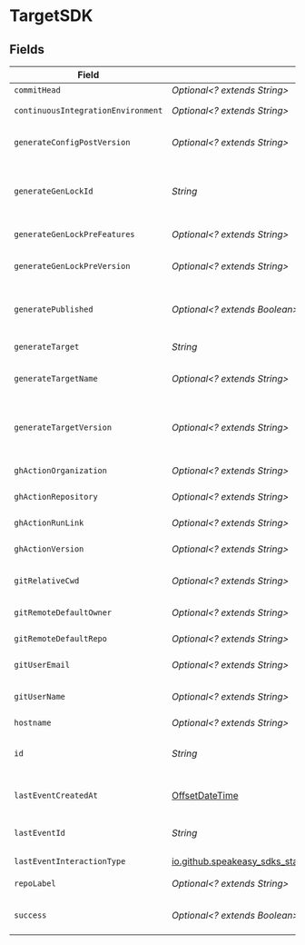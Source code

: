 # TargetSDK


## Fields

| Field                                                                                                                  | Type                                                                                                                   | Required                                                                                                               | Description                                                                                                            |
| ---------------------------------------------------------------------------------------------------------------------- | ---------------------------------------------------------------------------------------------------------------------- | ---------------------------------------------------------------------------------------------------------------------- | ---------------------------------------------------------------------------------------------------------------------- |
| `commitHead`                                                                                                           | *Optional<? extends String>*                                                                                           | :heavy_minus_sign:                                                                                                     | Remote commit ID.                                                                                                      |
| `continuousIntegrationEnvironment`                                                                                     | *Optional<? extends String>*                                                                                           | :heavy_minus_sign:                                                                                                     | Name of the CI environment.                                                                                            |
| `generateConfigPostVersion`                                                                                            | *Optional<? extends String>*                                                                                           | :heavy_minus_sign:                                                                                                     | Version of the generated target (post generation)                                                                      |
| `generateGenLockId`                                                                                                    | *String*                                                                                                               | :heavy_check_mark:                                                                                                     | gen.lock ID (expected to be a uuid). The same as `id`. A unique identifier for the target.                             |
| `generateGenLockPreFeatures`                                                                                           | *Optional<? extends String>*                                                                                           | :heavy_minus_sign:                                                                                                     | Features prior to generation                                                                                           |
| `generateGenLockPreVersion`                                                                                            | *Optional<? extends String>*                                                                                           | :heavy_minus_sign:                                                                                                     | Artifact version for the Previous Generation                                                                           |
| `generatePublished`                                                                                                    | *Optional<? extends Boolean>*                                                                                          | :heavy_minus_sign:                                                                                                     | Indicates whether the target was considered published.                                                                 |
| `generateTarget`                                                                                                       | *String*                                                                                                               | :heavy_check_mark:                                                                                                     | eg `typescript`, `terraform`, `python`                                                                                 |
| `generateTargetName`                                                                                                   | *Optional<? extends String>*                                                                                           | :heavy_minus_sign:                                                                                                     | The name of the target as defined by the user.                                                                         |
| `generateTargetVersion`                                                                                                | *Optional<? extends String>*                                                                                           | :heavy_minus_sign:                                                                                                     | The version of the Speakeasy generator for this target eg v2 of the typescript generator.                              |
| `ghActionOrganization`                                                                                                 | *Optional<? extends String>*                                                                                           | :heavy_minus_sign:                                                                                                     | GitHub organization of the action.                                                                                     |
| `ghActionRepository`                                                                                                   | *Optional<? extends String>*                                                                                           | :heavy_minus_sign:                                                                                                     | GitHub repository of the action.                                                                                       |
| `ghActionRunLink`                                                                                                      | *Optional<? extends String>*                                                                                           | :heavy_minus_sign:                                                                                                     | Link to the GitHub action run.                                                                                         |
| `ghActionVersion`                                                                                                      | *Optional<? extends String>*                                                                                           | :heavy_minus_sign:                                                                                                     | Version of the GitHub action.                                                                                          |
| `gitRelativeCwd`                                                                                                       | *Optional<? extends String>*                                                                                           | :heavy_minus_sign:                                                                                                     | Current working directory relative to the git root.                                                                    |
| `gitRemoteDefaultOwner`                                                                                                | *Optional<? extends String>*                                                                                           | :heavy_minus_sign:                                                                                                     | Default owner for git remote.                                                                                          |
| `gitRemoteDefaultRepo`                                                                                                 | *Optional<? extends String>*                                                                                           | :heavy_minus_sign:                                                                                                     | Default repository name for git remote.                                                                                |
| `gitUserEmail`                                                                                                         | *Optional<? extends String>*                                                                                           | :heavy_minus_sign:                                                                                                     | User email from git configuration.                                                                                     |
| `gitUserName`                                                                                                          | *Optional<? extends String>*                                                                                           | :heavy_minus_sign:                                                                                                     | User's name from git configuration. (not GitHub username)                                                              |
| `hostname`                                                                                                             | *Optional<? extends String>*                                                                                           | :heavy_minus_sign:                                                                                                     | Remote hostname.                                                                                                       |
| `id`                                                                                                                   | *String*                                                                                                               | :heavy_check_mark:                                                                                                     | Unique identifier of the target the same as `generate_gen_lock_id`                                                     |
| `lastEventCreatedAt`                                                                                                   | [OffsetDateTime](https://docs.oracle.com/javase/8/docs/api/java/time/OffsetDateTime.html)                              | :heavy_check_mark:                                                                                                     | Timestamp when the event was created in the database.                                                                  |
| `lastEventId`                                                                                                          | *String*                                                                                                               | :heavy_check_mark:                                                                                                     | Unique identifier of the last event for the target                                                                     |
| `lastEventInteractionType`                                                                                             | [io.github.speakeasy_sdks_staging.javaclientsdk.models.shared.InteractionType](../../models/shared/InteractionType.md) | :heavy_check_mark:                                                                                                     | Type of interaction.                                                                                                   |
| `repoLabel`                                                                                                            | *Optional<? extends String>*                                                                                           | :heavy_minus_sign:                                                                                                     | Label of the git repository.                                                                                           |
| `success`                                                                                                              | *Optional<? extends Boolean>*                                                                                          | :heavy_minus_sign:                                                                                                     | Indicates whether the event was successful.                                                                            |